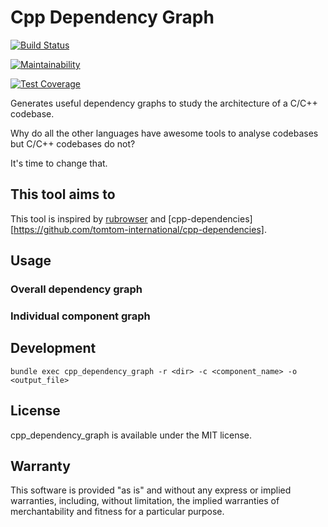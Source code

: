 # Cpp Dependency Graph

[![Build Status](https://travis-ci.org/shreyasbharath/cpp_dependency_graph.svg?branch=master)](https://travis-ci.org/shreyasbharath/cpp_dependency_graph)

[![Maintainability](https://api.codeclimate.com/v1/badges/2a07b587ca6fc8b1b3db/maintainability)](https://codeclimate.com/github/shreyasbharath/cpp_dependency_graph/maintainability)

[![Test Coverage](https://api.codeclimate.com/v1/badges/2a07b587ca6fc8b1b3db/test_coverage)](https://codeclimate.com/github/shreyasbharath/cpp_dependency_graph/test_coverage)

Generates useful dependency graphs to study the architecture of a C/C++ codebase.

Why do all the other languages have awesome tools to analyse codebases but C/C++ codebases do not?

It's time to change that.

This tool aims to
  -


This tool is inspired by [rubrowser](http://www.emadelsaid.com/rubrowser/) and [cpp-dependencies][https://github.com/tomtom-international/cpp-dependencies].

## Usage

### Overall dependency graph

### Individual component graph

## Development

`bundle exec cpp_dependency_graph -r <dir> -c <component_name> -o <output_file>`

## License

cpp_dependency_graph is available under the MIT license.

## Warranty

This software is provided "as is" and without any express or implied
warranties, including, without limitation, the implied warranties of
merchantability and fitness for a particular purpose.
